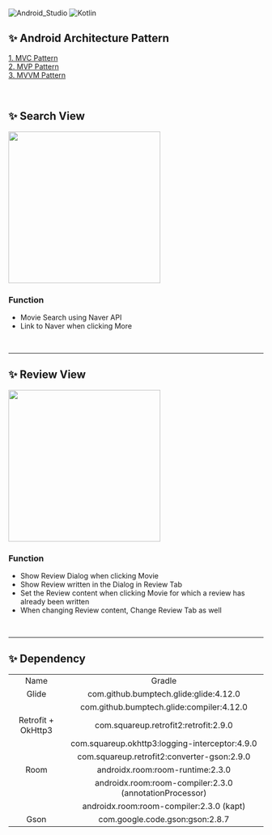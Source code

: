 <br>  

![Android_Studio](https://img.shields.io/badge/Android%20Studio-4.2.*-success)
![Kotlin](https://img.shields.io/badge/Kotlin%20-1.5.20-orange)  

## ✨ Android Architecture Pattern
[1. MVC Pattern](https://github.com/hyooosong/android-study-architecture/blob/mvc/README.md)  
[2. MVP Pattern](https://github.com/hyooosong/android-study-architecture/blob/mvp/README.md)  
[3. MVVM Pattern](https://github.com/hyooosong/android-study-architecture/blob/mvvm/README.md)  

<br>
 
## ✨ Search View

<img src ="https://user-images.githubusercontent.com/72931738/150530151-dbf45a97-6cdb-48c6-bf0b-0247ffcd883f.gif" width=300/>

### Function
- Movie Search using Naver API
- Link to Naver when clicking More

<br>
<hr>

## ✨ Review View

<img src="https://user-images.githubusercontent.com/72931738/150530197-e627abcb-e8d5-4130-91db-fc5bf85719f7.gif" width=300 />

### Function
- Show Review Dialog when clicking Movie
- Show Review written in the Dialog in Review Tab
- Set the Review content when clicking Movie for which a review has already been written
- When changing Review content, Change Review Tab as well 

<br>
<hr>

## ✨ Dependency
<table>
  <tr align=center>
    <td>Name</td><td>Gradle</td>
  </tr>
  <tr align=center>
    <td>Glide</td><td>com.github.bumptech.glide:glide:4.12.0</td>
  </tr>
  <tr align=center>
    <td></td><td>com.github.bumptech.glide:compiler:4.12.0</td>
  </tr>
  <tr align=center>
    <td>Retrofit + OkHttp3</td><td>com.squareup.retrofit2:retrofit:2.9.0</td>
  </tr>
  <tr align=center>
    <td></td><td>com.squareup.okhttp3:logging-interceptor:4.9.0</td>
  </tr>
  <tr align=center>
    <td></td><td>com.squareup.retrofit2:converter-gson:2.9.0</td>
  </tr>
  <tr align=center>
    <td>Room</td><td>androidx.room:room-runtime:2.3.0</td>
  </tr>
  <tr align=center>
    <td></td><td>androidx.room:room-compiler:2.3.0 (annotationProcessor)</td>
  </tr>
  <tr align=center>
    <td></td><td>androidx.room:room-compiler:2.3.0 (kapt)</td>
  </tr>
  <tr align=center>
    <td>Gson</td><td>com.google.code.gson:gson:2.8.7</td>
  </tr>
</table>
